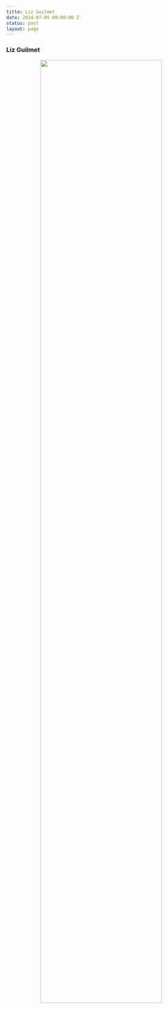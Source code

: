 ```yaml
---
title: Liz Guilmet
date: 2024-07-05 00:00:00 Z
status: past
layout: page
---
```


### Liz Guilmet

<center> <img src="{{site.baseurl}}/assets/images/OmensShowPost.png" width="80%"> </center>

